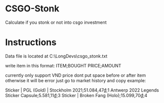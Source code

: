 # CSGO-Stonk
 Calculate if you stonk or not into csgo investment


# Instructions
Data file is located at C:\LongDevs\csgo_stonk.txt

write item in this format:
ITEM;BOUGHT PRICE;AMOUNT

currently only support VND price
dont put space before or after item otherwise it will be error
just go to market history and copy
example:

Sticker | PGL (Gold) | Stockholm 2021;51.084,47₫;1
Antwerp 2022 Legends Sticker Capsule;5.581,11₫;3
Sticker | Broken Fang (Holo);15.099,70₫;4
